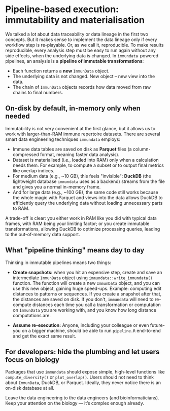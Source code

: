 # Pipeline-based execution: immutability and materialisation

We talked a lot about data traceability or data lineage in the first two concepts. But it makes sense to implement the data lineage only if every workflow step is re-playable. Or, as we call it, reproducible. To make results reproducible, every analysis step must be easy to run again without any side effects, when the underlying data is changed.
In `immundata`-powered pipelines, an analysis is a **pipeline of immutable transformations**:

* Each function returns a **new** `ImmunData` object.
* The underlying data is not changed. New object – new view into the data.
* The chain of `ImmunData` objects records how data moved from raw chains to final numbers.

## On-disk by default, in-memory only when needed

Immutability is not very convenient at the first glance, but it allows us to work with larger-than-RAM immune repertoire datasets. There are several smart data engineering techniques `immundata` employs:

* Immune data tables are saved on disk as **Parquet** files (a column-compressed format, meaning faster data analysis).
* Dataset is materialised (i.e., loaded into RAM) only when a calculation needs them. For example, to compute a subset or to output final metrics like overlap indices.
* For medium data (e.g., ~10 GB), this feels "invisible": **DuckDB** (the lightweight database `immundata` uses as a backend) streams from the file and gives you a normal in-memory frame.
* And for large data (e.g., ~100 GB), the same code still works because the whole magic with Parquet and views into the data allows DuckDB to efficiently query the underlying data without loading unnecessary parts to RAM.

A trade-off is clear: you either work in RAM like you did with typical data frames, with RAM being your limiting factor; or you create immutable transformations, allowing DuckDB to optimize processing queries, leading to the out-of-memory data support.

## What "pipeline thinking" means day to day

Thinking in immutable pipelines means two things:

* **Create snapshots:** when you hit an expensive step, create and save an intermediate `ImmunData` object using `immundata::write_immundata()` function. The function will create a new `ImmunData` object, and you can use this new object, gaining huge speed-ups. Example: computing edit distances to patterns or sequences. If you create a snapshot after that, the distances are saved on disk. If you don't, `immundata` will need to re-compute distances each time you call a transformation or computation on `ImmunData` you are working with, and you know how long distance computations are.

* **Assume re-execution:** Anyone, including your colleague or even future-you on a bigger machine, should be able to run `pipeline.R` end-to-end and get the exact same result.

## For developers: hide the plumbing and let users focus on biology

Packages that use `immundata` should expose simple, high-level functions like `compute_diversity()` or `plot_overlap()`.
Users should not need to think about `ImmunData`, DuckDB, or Parquet. Ideally, they never notice there is an on-disk database at all.

Leave the data engineering to the data engineers (and bioinformaticians). Keep your attention on the biology — it’s complex enough already.
